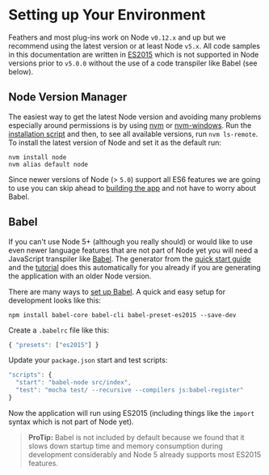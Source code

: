 # Setting up Your Environment

Feathers and most plug-ins work on Node `v0.12.x` and up but we recommend using the latest version or at least Node `v5.x`. All code samples in this documentation are written in [ES2015](https://nodejs.org/en/docs/es6/) which is not supported in Node versions prior to `v5.0.0` without the use of a code transpiler like Babel (see below).

## Node Version Manager

The easiest way to get the latest Node version and avoiding many problems especially around permissions is by using [nvm](https://github.com/creationix/nvm) or [nvm-windows](https://github.com/coreybutler/nvm-windows). Run the [installation script](https://github.com/creationix/nvm#install-script) and then, to see all available versions, run `nvm ls-remote`. To install the latest version of Node and set it as the default run:

```
nvm install node
nvm alias default node
```

Since newer versions of Node (> `5.0`) support all ES6 features we are going to use you can skip ahead to [building the app](./scaffolding.md) and not have to worry about Babel.

## Babel

If you can't use Node 5+ (although you really should) or would like to use even newer language features that are not part of Node yet you will need a JavaScript transpiler like [Babel](https://babeljs.io/). The generator from the [quick start guide](../getting-started/quick-start.md) and the [tutorial](../getting-started/readme.md) does this automatically for you already if you are generating the application with an older Node version. 

There are many ways to [set up Babel](https://babeljs.io/docs/setup/). A quick and easy setup for development looks like this:

```
npm install babel-core babel-cli babel-preset-es2015 --save-dev
```

Create a `.babelrc` file like this:

```js
{ "presets": ["es2015"] }
```

Update your `package.json` start and test scripts:

```javascript
"scripts": {
  "start": "babel-node src/index",
  "test": "mocha test/ --recursive --compilers js:babel-register"
}
```

Now the application will run using ES2015 (including things like the `import` syntax which is not part of Node yet).

> **ProTip:** Babel is not included by default because we found that it slows down startup time and memory consumption during development considerably and Node 5 already supports most ES2015 features.

